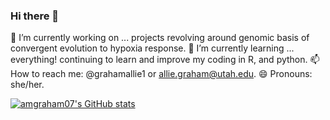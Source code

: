 ### Hi there 👋

🔭 I’m currently working on ... projects revolving around genomic basis of convergent evolution to hypoxia response. 
🌱 I’m currently learning ... everything! continuing to learn and improve my coding in R, and python. 
📫 How to reach me: @grahamallie1 or allie.graham@utah.edu. 
😄 Pronouns: she/her. 

[![amgraham07's GitHub stats](https://github-readme-stats.vercel.app/api?username=amgraham07)](https://github.com/amgraham07/github-readme-stats)
